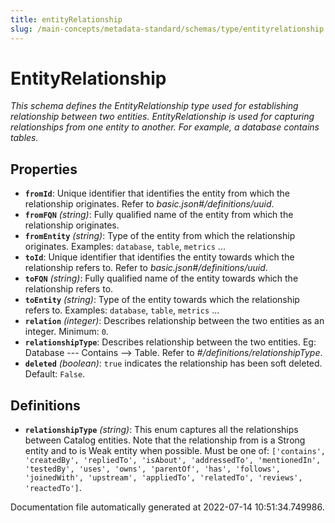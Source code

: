 ```yaml
---
title: entityRelationship
slug: /main-concepts/metadata-standard/schemas/type/entityrelationship
---
```


# EntityRelationship

*This schema defines the EntityRelationship type used for establishing relationship between two entities. EntityRelationship is used for capturing relationships from one entity to another. For example, a database contains tables.*

## Properties

- **`fromId`**: Unique identifier that identifies the entity from which the relationship originates. Refer to *basic.json#/definitions/uuid*.
- **`fromFQN`** *(string)*: Fully qualified name of the entity from which the relationship originates.
- **`fromEntity`** *(string)*: Type of the entity from which the relationship originates. Examples: `database`, `table`, `metrics` ...
- **`toId`**: Unique identifier that identifies the entity towards which the relationship refers to. Refer to *basic.json#/definitions/uuid*.
- **`toFQN`** *(string)*: Fully qualified name of the entity towards which the relationship refers to.
- **`toEntity`** *(string)*: Type of the entity towards which the relationship refers to. Examples: `database`, `table`, `metrics` ...
- **`relation`** *(integer)*: Describes relationship between the two entities as an integer. Minimum: `0`.
- **`relationshipType`**: Describes relationship between the two entities. Eg: Database --- Contains --> Table. Refer to *#/definitions/relationshipType*.
- **`deleted`** *(boolean)*: `true` indicates the relationship has been soft deleted. Default: `False`.
## Definitions

- **`relationshipType`** *(string)*: This enum captures all the relationships between Catalog entities. Note that the relationship from is a Strong entity and to is Weak entity when possible. Must be one of: `['contains', 'createdBy', 'repliedTo', 'isAbout', 'addressedTo', 'mentionedIn', 'testedBy', 'uses', 'owns', 'parentOf', 'has', 'follows', 'joinedWith', 'upstream', 'appliedTo', 'relatedTo', 'reviews', 'reactedTo']`.


Documentation file automatically generated at 2022-07-14 10:51:34.749986.
